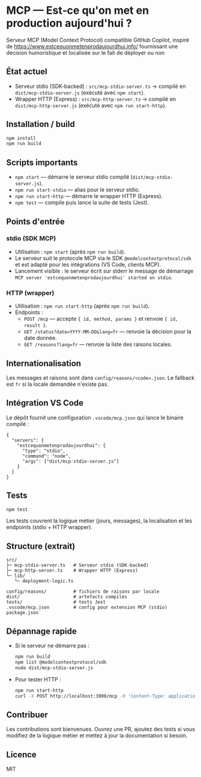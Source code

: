 # MCP — Est‑ce qu'on met en production aujourd'hui ?

Serveur MCP (Model Context Protocol) compatible GitHub Copilot, inspiré de https://www.estcequonmetenprodaujourdhui.info/ fournissant une décision humoristique et localisée sur le fait de déployer ou non

## État actuel

- Serveur stdio (SDK-backed) : `src/mcp-stdio-server.ts` → compilé en `dist/mcp-stdio-server.js` (exécuté avec `npm start`).
- Wrapper HTTP (Express) : `src/mcp-http-server.ts` → compilé en `dist/mcp-http-server.js` (exécuté avec `npm run start-http`).

## Installation / build

```bash
npm install
npm run build
```

## Scripts importants

- `npm start` — démarre le serveur stdio compilé (`dist/mcp-stdio-server.js`).
- `npm run start-stdio` — alias pour le serveur stdio.
- `npm run start-http` — démarre le wrapper HTTP (Express).
- `npm test` — compile puis lance la suite de tests (Jest).

## Points d'entrée

### stdio (SDK MCP)

- Utilisation : `npm start` (après `npm run build`).
- Le serveur suit le protocole MCP via le SDK `@modelcontextprotocol/sdk` et est adapté pour les intégrations (VS Code, clients MCP).
- Lancement visible : le serveur écrit sur stderr le message de démarrage `MCP server 'estcequonmetenprodaujourdhui' started on stdio`.

### HTTP (wrapper)

- Utilisation : `npm run start-http` (après `npm run build`).
- Endpoints :
  - `POST /mcp` — accepte `{ id, method, params }` et renvoie `{ id, result }`.
  - `GET /status?date=YYYY-MM-DD&lang=fr` — renvoie la décision pour la date donnée.
  - `GET /reasons?lang=fr` — renvoie la liste des raisons locales.

## Internationalisation

Les messages et raisons sont dans `config/reasons/<code>.json`. Le fallback est `fr` si la locale demandée n'existe pas.

## Intégration VS Code

Le dépôt fournit une configuration `.vscode/mcp.json` qui lance le binaire compilé :

```jsonc
{
  "servers": {
    "estcequonmetenprodaujourdhui": {
      "type": "stdio",
      "command": "node",
      "args": ["dist/mcp-stdio-server.js"]
    }
  }
}
```

## Tests

```bash
npm test
```

Les tests couvrent la logique métier (jours, messages), la localisation et les endpoints (stdio + HTTP wrapper).

## Structure (extrait)

```
src/
├─ mcp-stdio-server.ts   # Serveur stdio (SDK-backed)
├─ mcp-http-server.ts    # Wrapper HTTP (Express)
└─ lib/
   └─ deployment-logic.ts

config/reasons/          # fichiers de raisons par locale
dist/                    # artefacts compilés
tests/                   # tests Jest
.vscode/mcp.json         # config pour extension MCP (stdio)
package.json
```

## Dépannage rapide

- Si le serveur ne démarre pas :

  ```bash
  npm run build
  npm list @modelcontextprotocol/sdk
  node dist/mcp-stdio-server.js
  ```

- Pour tester HTTP :

  ```bash
  npm run start-http
  curl -X POST http://localhost:3000/mcp -H 'Content-Type: application/json' -d '{"id":1,"method":"check_deployment_status","params":{"date":"2025-10-26","lang":"fr"}}'
  ```

## Contribuer

Les contributions sont bienvenues. Ouvrez une PR, ajoutez des tests si vous modifiez de la logique métier et mettez à jour la documentation si besoin.

## Licence

MIT